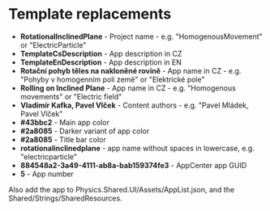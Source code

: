 ﻿# Template replacements

- **RotationalInclinedPlane** - Project name - e.g. "HomogenousMovement" or "ElectricParticle"
- **TemplateCsDescription** - App description in CZ
- **TemplateEnDescription** - App description in EN
- **Rotační pohyb těles na nakloněné rovině** - App name in CZ - e.g. "Pohyby v homogenním poli země" or "Elektrické pole"
- **Rolling on Inclined Plane** - App name in CZ - e.g. "Homogenous movements" or "Electric field"
- **Vladimír Kafka, Pavel Vlček** - Content authors - e.g. "Pavel Mládek, Pavel Vlček"
- **#43bbc2** - Main app color
- **#2a8085** - Darker variant of app color
- **#2a8085** - Title bar color
- **rotationalinclinedplane** - app name without spaces in lowercase, e.g. "electricparticle"
- **884548a2-3a49-4111-ab8a-bab159374fe3** - AppCenter app GUID
- **5** - App number


Also add the app to Physics.Shared.UI/Assets/AppList.json, and the Shared/Strings/SharedResources.
